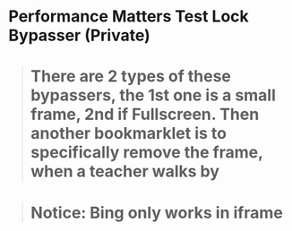# Performance Matters Test Lock Bypasser (Private)

> # There are 2 types of these bypassers, the 1st one is a small frame, 2nd if Fullscreen. Then another bookmarklet is to specifically remove the frame, when a teacher walks by

> # Notice: Bing only works in iframe
